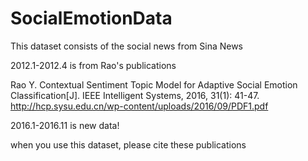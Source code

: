 # SocialEmotionData

This dataset consists of the social news from Sina News

2012.1-2012.4 is from Rao's publications

Rao Y. Contextual Sentiment Topic Model for Adaptive Social Emotion Classification[J]. IEEE Intelligent Systems, 2016, 31(1): 41-47.
http://hcp.sysu.edu.cn/wp-content/uploads/2016/09/PDF1.pdf

2016.1-2016.11 is new data!

when you use this dataset, please cite these publications
